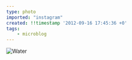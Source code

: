 ```yaml
---
type: photo
imported: "instagram"
created: !!timestamp '2012-09-16 17:45:36 +0'
tags:
    - microblog
---
```

![Water](/media/images/photos/2012/09/52d06f4b993569da7e3dc0349bd72844.jpg)

